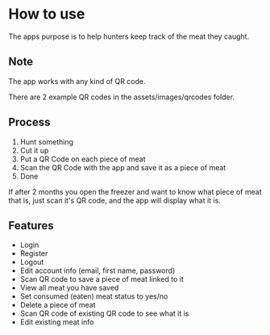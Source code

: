 # How to use
The apps purpose is to help hunters keep track of the meat they caught.

## Note
The app works with any kind of QR code. 

There are 2 example QR codes in the assets/images/qrcodes folder.

## Process
1. Hunt something
2. Cut it up
3. Put a QR Code on each piece of meat
4. Scan the QR Code with the app and save it as a piece of meat
5. Done

If after 2 months you open the freezer and want 
to know what piece of meat that is, just scan it's QR code,
and the app will display what it is.  

## Features
- Login
- Register
- Logout
- Edit account info (email, first name, password)
- Scan QR code to save a piece of meat linked to it
- View all meat you have saved
- Set consumed (eaten) meat status to yes/no
- Delete a piece of meat
- Scan QR code of existing QR code to see what it is
- Edit existing meat info
 
